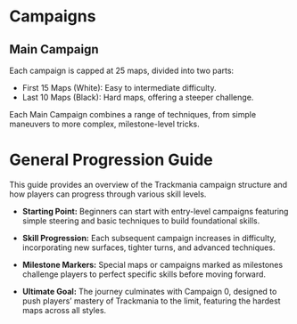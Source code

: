 
# Campaigns #

## Main Campaign ##
Each campaign is capped at 25 maps, divided into two parts:

* First 15 Maps (White): Easy to intermediate difficulty.
* Last 10 Maps (Black): Hard maps, offering a steeper challenge.

Each Main Campaign combines a range of techniques, from simple maneuvers to more complex, milestone-level tricks.

# General Progression Guide #
This guide provides an overview of the Trackmania campaign structure and how players can progress through various skill levels.

* **Starting Point:**
Beginners can start with entry-level campaigns featuring simple steering and basic techniques to build foundational skills.

* **Skill Progression:**
Each subsequent campaign increases in difficulty, incorporating new surfaces, tighter turns, and advanced techniques.

* **Milestone Markers:**
Special maps or campaigns marked as milestones challenge players to perfect specific skills before moving forward.

* **Ultimate Goal:**
The journey culminates with Campaign 0, designed to push players’ mastery of Trackmania to the limit, featuring the hardest maps across all styles.